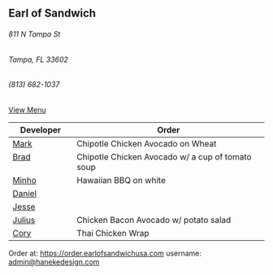 ## Earl of Sandwich
###### 811 N Tampa St
###### Tampa, FL 33602
###### (813) 682-1037

[View Menu](https://www.earlofsandwichusa.com/menu/)

Developer     | Order
--------------|---------------------
[Mark](http://github.com/mark-smithtb)              | Chipotle Chicken Avocado on Wheat
[Brad](https://github.com/bself)                    | Chipotle Chicken Avocado w/ a cup of tomato soup
[Minho](https://github.com/minhochoi)               | Hawaiian BBQ on white
[Daniel](https://github.come/dtartaglia)            | 
[Jesse](https://github.com/jessecurry)              | 
[Julius](https://github.com/jbzozowski)             | Chicken Bacon Avocado w/ potato salad
[Cory](https://github.com/Khaladin)                 | Thai Chicken Wrap


Order at: https://order.earlofsandwichusa.com
username: admin@hanekedesign.com

